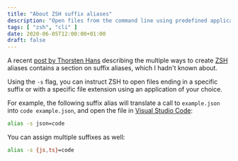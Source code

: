 ```yaml
---
title: "About ZSH suffix aliases"
description: "Open files from the command line using predefined applications."
tags: [ "zsh", "cli" ]
date: 2020-06-05T12:00:00+01:00
draft: false
---
```


A recent [post by Thorsten Hans](https://thorsten-hans.com/5-types-of-zsh-aliases)
describing the multiple ways to create [ZSH](http://www.zsh.org) aliases
contains a section on suffix aliases, which I hadn't known about.

Using the `-s` flag, you can instruct ZSH to open files ending in a specific
suffix or with a specific file extension using an application of your choice.

For example, the following suffix alias will translate a call to `example.json`
into `code example.json`, and open the file in [Visual Studio Code](https://code.visualstudio.com):

```zsh
alias -s json=code
```

You can assign multiple suffixes as well:

```zsh
alias -s {js,ts}=code
```
